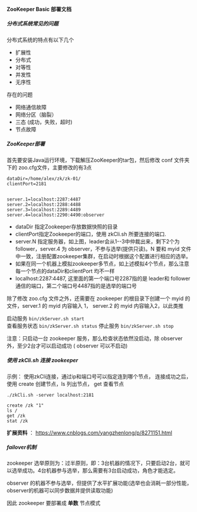 #### ZooKeeper Basic 部署文档
##### 分布式系统常见的问题

分布式系统的特点有以下几个  
* 扩展性
* 分布式
* 对等性
* 并发性
* 无序性
  
存在的问题  
* 网络通信故障
* 网络分区（脑裂）
* 三态 (成功，失败，超时)
* 节点故障

##### ZooKeeper部署  

首先要安装Java运行环境，下载解压ZooKeeper的tar包，然后修改 conf 文件夹下的 zoo.cfg文件，主要修改的有3点

```
dataDir=/home/alex/zk/zk-01/
clientPort=2181


server.1=localhost:2287:4487
server.2=localhost:2288:4488
server.3=localhost:2289:4489
server.4=localhost:2290:4490:observer
```

* dataDir 指定Zookeeper存放数据快照的目录
* clientPort指定Zookeeper的端口，使用 zkCli.sh 所要连接的端口.
* server.N 指定服务器，如上图，leader会从1--3中仲裁出来，剩下2个为follower，server.4 为 observer，不参与选举(提供只读)。N 要和 myid 文件中一致，注册配置zookeeper集群，在启动时根据这个配置进行相应的选举。
* 如果在同一个机器上模拟zookeeper多节点，如上述模拟4个节点，那么注意每一个节点的dataDir和clientPort 均不一样
* localhost:2287:4487, 这里面的第一个端口号2287指的是 leader和 follower通信的端口，第二个端口号4487指的是选举的端口号

除了修改 zoo.cfg 文件之外，还需要在 zookeeper 的根目录下创建一个 myid 的文件，server.1 的 myid 内容输入 1， server.2 的 myid 内容输入2，以此类推  

启动服务 ``` bin/zkServer.sh start ```  
查看服务状态 ``` bin/zkServer.sh status ```
停止服务 ``` bin/zkServer.sh stop ```

注意：只启动一台 zookeeper 服务，那么检查状态依然没启动，除 observer 外，至少2台才可以启动成功 ( observer 可以不启动)

##### 使用 zkCli.sh 连接 zookeeper

示例：
使用zkCli连接，通过ip和端口号可以指定连到哪个节点， 连接成功之后，使用 create 创建节点，ls 列出节点， get 查看节点

```
./zkCli.sh -server localhost:2181

create /zk "1"
ls /
get /zk
stat /zk
```

**扩展资料** ： https://www.cnblogs.com/yangzhenlong/p/8271151.html  

##### failover机制

zookeeper 选举原则为：过半原则，即：3台机器的情况下，只要启动2台，就可以选举成功。4台机器参与选举，那么需要有3台启动成功，角色才能选定。

observer 的机器不参与选举，但提供了水平扩展功能(选举也会消耗一部分性能， observer的机器可以同步数据并提供读取功能)

因此 zookeeper 要部署成 **单数** 节点模式






